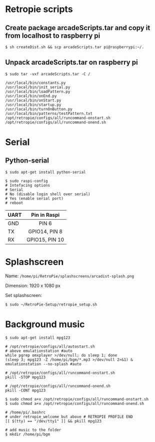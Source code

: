 # Retropie scripts

## Create package arcadeScripts.tar and copy it from localhost to raspberry pi
```
$ sh createDist.sh && scp arcadeScripts.tar pi@raspberrypi:~/.
```

## Unpack arcadeScripts.tar on raspberry pi
```
$ sudo tar -vxf arcadeScripts.tar -C /
```
```
/usr/local/bin/constants.py
/usr/local/bin/init_serial.py
/usr/local/bin/loadPattern.py
/usr/local/bin/onEnd.py
/usr/local/bin/onStart.py
/usr/local/bin/startup.py
/usr/local/bin/turnOnButton.py
/usr/local/bin/patterns/testPattern.txt
/opt/retropie/configs/all/runcommand-onstart.sh
/opt/retropie/configs/all/runcommand-onend.sh
```

# Serial
## Python-serial
```
$ sudo apt-get install python-serial
```
```
$ sudo raspi-config
# Intefacing options
# Serial
# No (disable login shell over serial)
# Yes (enable serial port)
# reboot
```
| UART | Pin in Raspi |
| -------- |:-------------:|
| GND | PIN 6
| TX | GPIO14, PIN 8 |
| RX | GPIO15, PIN 10 |

# Splashscreen
Name: ```/home/pi/RetroPie/splashscreens/arcadist-splash.png```

Dimension: 1920 x 1080 px

Set splashscreen:
```
$ sudo ~/RetroPie-Setup/retropie_setup.sh
```

# Background music
```
$ sudo apt-get install mpg123
```
```
# /opt/retropie/configs/all/autostart.sh
# above emulationstation #auto
while pgrep omxplayer >/dev/null; do sleep 1; done
(sleep 3; mpg123 -Z /home/pi/bgm/*.mp3 >/dev/null 2>&1) &
emulationstation --no-splash #auto
```
```
# /opt/retropie/configs/all/runcommand-onstart.sh
pkill -STOP mpg123
```
```
# /opt/retropie/configs/all/runcommand-onend.sh
pkill -CONT mpg123
```
```
$ sudo chmod a+x /opt/retropie/configs/all/runcommand-onstart.sh
$ sudo chmod a+x /opt/retropie/configs/all/runcommand-onend.sh
```
```
# /home/pi/.bashrc
# under retropie_welcome but above # RETROPIE PROFILE END
[[ $(tty) == "/dev/tty1" ]] && pkill mpg123
```
```
# add music to the folder
$ mkdir /home/pi/bgm
```